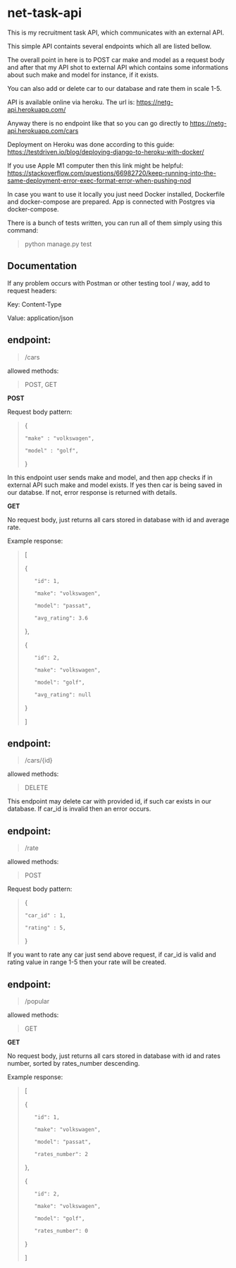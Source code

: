 # net-task-api
This is my recruitment task API, which communicates  with an external API.

This simple API containts several endpoints which all are listed bellow. 

The overall point in here is to POST car make and model as a request body and after that my API shot to external API which contains some informations about such make and model
for instance, if it exists.

You can also add or delete car to our database and rate them in scale 1-5.

API is available online via heroku. The url is: https://netg-api.herokuapp.com/

Anyway there is no endpoint like that so you can go directly to https://netg-api.herokuapp.com/cars

Deployment on Heroku was done according to this guide: https://testdriven.io/blog/deploying-django-to-heroku-with-docker/

If you use Apple M1 computer then this link might be helpful: https://stackoverflow.com/questions/66982720/keep-running-into-the-same-deployment-error-exec-format-error-when-pushing-nod

In case you want to use it locally you just need Docker installed, Dockerfile and docker-compose are prepared. App is connected with Postgres via docker-compose. 

There is a bunch of tests written, you can run all of them simply using this command:
> python manage.py test

## Documentation 

If any problem occurs with Postman or other testing tool / way, add to request headers:

Key: Content-Type

Value: application/json

## endpoint: 
>/cars

allowed methods: 
>POST, GET

**POST**

Request body pattern:
> {
>
>     "make" : "volkswagen",
>
>     "model" : "golf",
>
>}

In this endpoint user sends make and model, and then app checks if in external API such make and model exists. If yes then car is being saved in our databse.
If not, error response is returned with details.

**GET**
 
No request body, just returns all cars stored in database with id and average rate.

Example response:

>[
>
>    {
>    
>        "id": 1,
>        
>        "make": "volkswagen",
>        
>        "model": "passat",
>        
>        "avg_rating": 3.6
>        
>    },
>    
>    {
>    
>        "id": 2,
>        
>        "make": "volkswagen",
>        
>        "model": "golf",
>        
>        "avg_rating": null
>        
>    }
>    
>]

## endpoint: 
>/cars/{id}

allowed methods: 
>DELETE

This endpoint may delete car with provided id, if such car exists in our database. If car_id is invalid then an error occurs.

## endpoint: 
>/rate

allowed methods: 
>POST

Request body pattern:
> {
>
>     "car_id" : 1,
>
>     "rating" : 5,
>
>}

If you want to rate any car just send above request, if car_id is valid and rating value in range 1-5 then your rate will be created. 


## endpoint: 
>/popular

allowed methods: 
>GET

**GET**
 
No request body, just returns all cars stored in database with id and rates number, sorted by rates_number descending.

Example response:

>[
>
>    {
>    
>        "id": 1,
>        
>        "make": "volkswagen",
>        
>        "model": "passat",
>        
>        "rates_number": 2
>        
>    },
>    
>    {
>    
>        "id": 2,
>        
>        "make": "volkswagen",
>        
>        "model": "golf",
>        
>        "rates_number": 0
>        
>    }
>    
>]
